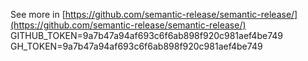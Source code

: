 

See more in [https://github.com/semantic-release/semantic-release/](https://github.com/semantic-release/semantic-release/)
GITHUB_TOKEN=9a7b47a94af693c6f6ab898f920c981aef4be749
GH_TOKEN=9a7b47a94af693c6f6ab898f920c981aef4be749
